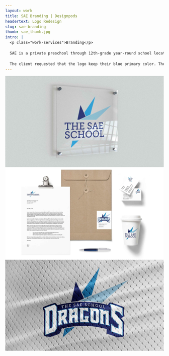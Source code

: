 ```yaml
---
layout: work
title: SAE Branding | Designpods
headertext: Logo Redesign
slug: sae-branding
thumb: sae_thumb.jpg
intro: |
  <p class="work-services">Branding</p>

  SAE is a private preschool through 12th-grade year-round school located in Mableton, Georgia. Their vision is to discover, protect, and nurture each child’s journey and use creativity to be exceptionally safe, innovative, and rigorous.

  The client requested that the logo keep their blue primary color. The original logo’s three circles were turned into three spikes to represent Science, Arts, and Entrepreneurship as well as allude to a form of a dragon, the school’s mascot. This logo was designed with my friends at <a href="https://www.porchlightatl.com">Porchlight</a>.
---
```


![](../img/work/SAE_1.jpg)
![](../img/work/SAE_2.jpg)
![](../img/work/SAE_3.jpg)
